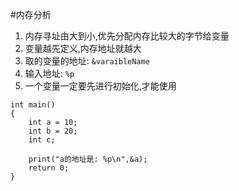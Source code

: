 #内存分析  

1. 内存寻址由大到小,优先分配内存比较大的字节给变量
2. 变量越先定义,内存地址就越大
3. 取的变量的地址: `&varaibleName`
4. 输入地址: `%p`
5. 一个变量一定要先进行初始化,才能使用  

``` 
int main()
{
	int a = 10;
	int b = 20;
	int c;
	
	print("a的地址是: %p\n",&a);
	return 0;
}
```  

